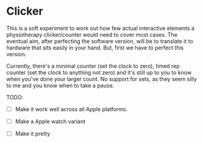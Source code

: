 # Clicker

This is a soft experiment to work out how few actual interactive elements a physiotherapy clicker/counter would need to cover most cases. The eventual aim, after perfecting the software version, will be to translate it to hardware that sits easily in your hand. But, first we have to perfect this version.

Currently, there's a minimal counter (set the clock to zero), timed rep counter (set the clock to anything not zero) and it's still up to you to know when you've done your larger count. No support for sets, as they seem silly to me and you know when to take a pause.

TODO:

* [ ] Make it work well across all Apple platforms.
* [ ] Make a Apple watch variant
* [ ] Make it pretty

